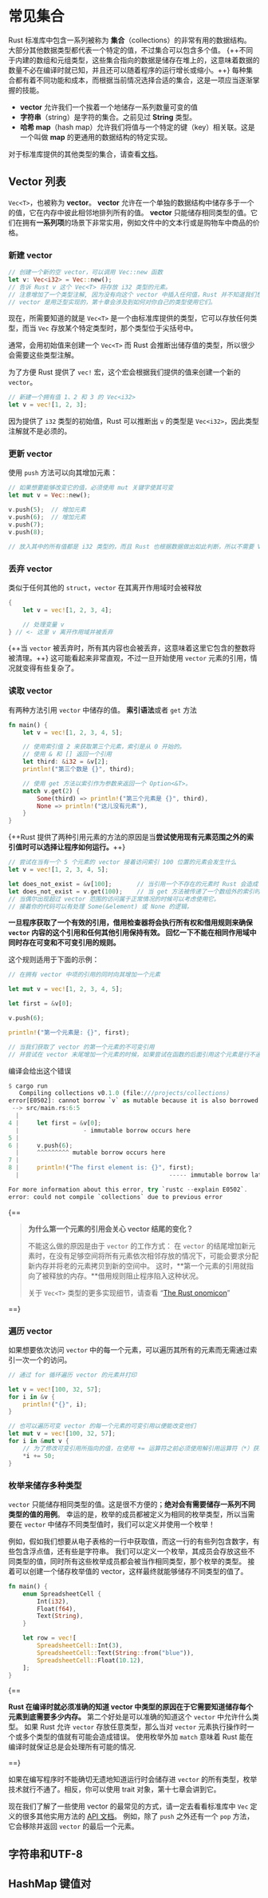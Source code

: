 # 常见集合

Rust 标准库中包含一系列被称为 **集合**（collections）的非常有用的数据结构。
大部分其他数据类型都代表一个特定的值，不过集合可以包含多个值。
{++不同于内建的数组和元组类型，这些集合指向的数据是储存在堆上的，这意味着数据的数量不必在编译时就已知，并且还可以随着程序的运行增长或缩小。++}
每种集合都有着不同功能和成本，而根据当前情况选择合适的集合，这是一项应当逐渐掌握的技能。

- **vector** 允许我们一个挨着一个地储存一系列数量可变的值
- **字符串**（string）是字符的集合。之前见过 **String** 类型。
- **哈希 map**（hash map）允许我们将值与一个特定的键（key）相关联。这是一个叫做 **map** 的更通用的数据结构的特定实现。

对于标准库提供的其他类型的集合，请查看[文档](https://www.rustwiki.org.cn/zh-CN/std/collections/index.html)。

## Vector 列表

`Vec<T>`，也被称为 **vector**。 **vector** 允许在一个单独的数据结构中储存多于一个的值，它在内存中彼此相邻地排列所有的值。
**vector** 只能储存相同类型的值。它们在拥有**一系列项**的场景下非常实用，例如文件中的文本行或是购物车中商品的价格。

### 新建 vector

```rust
// 创建一个新的空 vector，可以调用 Vec::new 函数
let v: Vec<i32> = Vec::new();
// 告诉 Rust v 这个 Vec<T> 将存放 i32 类型的元素。
// 注意增加了一个类型注解, 因为没有向这个 vector 中插入任何值，Rust 并不知道我们想要储存什么类型的元素。
// vector 是用泛型实现的，第十章会涉及到如何对你自己的类型使用它们。
```

现在，所需要知道的就是 `Vec<T>` 是一个由标准库提供的类型，它可以存放任何类型，而当 `Vec` 存放某个特定类型时，那个类型位于尖括号中。

通常，会用初始值来创建一个 `Vec<T>` 而 Rust 会推断出储存值的类型，所以很少会需要这些类型注解。

为了方便 Rust 提供了 `vec!` 宏，这个宏会根据我们提供的值来创建一个新的 `vector`。

```rust
// 新建一个拥有值 1、2 和 3 的 Vec<i32>
let v = vec![1, 2, 3];
```

因为提供了 `i32` 类型的初始值，Rust 可以推断出 `v` 的类型是 `Vec<i32>`，因此类型注解就不是必须的。

### 更新 vector

使用 `push` 方法可以向其增加元素：

```rust
// 如果想要能够改变它的值，必须使用 mut 关键字使其可变
let mut v = Vec::new();

v.push(5);  // 增加元素
v.push(6);  // 增加元素
v.push(7);
v.push(8);

// 放入其中的所有值都是 i32 类型的，而且 Rust 也根据数据做出如此判断，所以不需要 Vec<i32> 注解。
```

### 丢弃 vector

类似于任何其他的 `struct`，`vector` 在其离开作用域时会被释放

```rust
{
    let v = vec![1, 2, 3, 4];

    // 处理变量 v
} // <- 这里 v 离开作用域并被丢弃
```

{++当 `vector` 被丢弃时，所有其内容也会被丢弃，这意味着这里它包含的整数将被清理。++}
这可能看起来非常直观，不过一旦开始使用 `vector` 元素的引用，情况就变得有些复杂了。

### 读取 vector

有两种方法引用 `vector` 中储存的值。 **索引语法**或者 `get` 方法

```rust
fn main() {
    let v = vec![1, 2, 3, 4, 5];

    // 使用索引值 2 来获取第三个元素，索引是从 0 开始的。
    // 使用 & 和 [] 返回一个引用
    let third: &i32 = &v[2];
    println!("第三个数是 {}", third);

    // 使用 get 方法以索引作为参数来返回一个 Option<&T>。
    match v.get(2) {
        Some(third) => println!("第三个元素是 {}", third),
        None => println!("这儿没有元素"),
    }
}
```

{++Rust 提供了两种引用元素的方法的原因是当**尝试使用现有元素范围之外的索引值时可以选择让程序如何运行。**++}

```rust
// 尝试在当有一个 5 个元素的 vector 接着访问索引 100 位置的元素会发生什么
let v = vec![1, 2, 3, 4, 5];

let does_not_exist = &v[100];       // 当引用一个不存在的元素时 Rust 会造成 panic
let does_not_exist = v.get(100);    // 当 get 方法被传递了一个数组外的索引时，它不会 panic 而是返回 None。
// 当偶尔出现超过 vector 范围的访问属于正常情况的时候可以考虑使用它。
// 接着你的代码可以有处理 Some(&element) 或 None 的逻辑，
```

**一旦程序获取了一个有效的引用，借用检查器将会执行所有权和借用规则来确保 `vector` 内容的这个引用和任何其他引用保持有效。
回忆一下不能在相同作用域中同时存在可变和不可变引用的规则。**

这个规则适用于下面的示例：

```rust
// 在拥有 vector 中项的引用的同时向其增加一个元素

let mut v = vec![1, 2, 3, 4, 5];

let first = &v[0];

v.push(6);

println!("第一个元素是: {}", first);

// 当我们获取了 vector 的第一个元素的不可变引用
// 并尝试在 vector 末尾增加一个元素的时候，如果尝试在函数的后面引用这个元素是行不通的
```

编译会给出这个错误

```rust
$ cargo run
   Compiling collections v0.1.0 (file:///projects/collections)
error[E0502]: cannot borrow `v` as mutable because it is also borrowed as immutable
 --> src/main.rs:6:5
  |
4 |     let first = &v[0];
  |                  - immutable borrow occurs here
5 | 
6 |     v.push(6);
  |     ^^^^^^^^^ mutable borrow occurs here
7 | 
8 |     println!("The first element is: {}", first);
  |                                          ----- immutable borrow later used here

For more information about this error, try `rustc --explain E0502`.
error: could not compile `collections` due to previous error
```

{==

> **为什么第一个元素的引用会关心 vector 结尾的变化？**
>
> 不能这么做的原因是由于 `vector` 的工作方式：
> 在 `vector` 的结尾增加新元素时，在没有足够空间将所有元素依次相邻存放的情况下，可能会要求分配新内存并将老的元素拷贝到新的空间中。
> 这时，**第一个元素的引用就指向了被释放的内存。**借用规则阻止程序陷入这种状况。
>
> 关于 `Vec<T>` 类型的更多实现细节，请查看 “[The Rust onomicon](https://doc.rust-lang.org/nomicon/vec/vec.html)”

==}

### 遍历 vector

如果想要依次访问 `vector` 中的每一个元素，可以遍历其所有的元素而无需通过索引一次一个的访问。

```rust
// 通过 for 循环遍历 vector 的元素并打印

let v = vec![100, 32, 57];
for i in &v {
    println!("{}", i);
}
```

```rust
// 也可以遍历可变 vector 的每一个元素的可变引用以便能改变他们
let mut v = vec![100, 32, 57];
for i in &mut v {
    // 为了修改可变引用所指向的值，在使用 += 运算符之前必须使用解引用运算符（*）获取 i 中的值。
    *i += 50;
}
```

### 枚举来储存多种类型

`vector` 只能储存相同类型的值。这是很不方便的；**绝对会有需要储存一系列不同类型的值的用例**。
幸运的是，枚举的成员都被定义为相同的枚举类型，所以当需要在 `vector` 中储存不同类型值时，我们可以定义并使用一个枚举！

例如，假如我们想要从电子表格的一行中获取值，而这一行的有些列包含数字，有些包含浮点值，还有些是字符串。
我们可以定义一个枚举，其成员会存放这些不同类型的值，同时所有这些枚举成员都会被当作相同类型，那个枚举的类型。
接着可以创建一个储存枚举值的 vector，这样最终就能够储存不同类型的值了。

```rust
fn main() {
    enum SpreadsheetCell {
        Int(i32),
        Float(f64),
        Text(String),
    }

    let row = vec![
        SpreadsheetCell::Int(3),
        SpreadsheetCell::Text(String::from("blue")),
        SpreadsheetCell::Float(10.12),
    ];
}
```

{==

**Rust 在编译时就必须准确的知道 vector 中类型的原因在于它需要知道储存每个元素到底需要多少内存。**
第二个好处是可以准确的知道这个 `vector` 中允许什么类型。
如果 Rust 允许 `vector` 存放任意类型，那么当对 `vector` 元素执行操作时一个或多个类型的值就有可能会造成错误。
使用枚举外加 `match` 意味着 Rust 能在编译时就保证总是会处理所有可能的情况.

==}

如果在编写程序时不能确切无遗地知道运行时会储存进 `vector` 的所有类型，枚举技术就行不通了。相反，你可以使用 trait 对象，第十七章会讲到它。

现在我们了解了一些使用 vector 的最常见的方式，请一定去看看标准库中 `Vec` 定义的很多其他实用方法的 [API 文档](https://www.rustwiki.org.cn/zh-CN/std/vec/struct.Vec.html)。
例如，除了 `push` 之外还有一个 `pop` 方法，它会移除并返回 `vector` 的最后一个元素。

## 字符串和UTF-8

## HashMap 键值对
